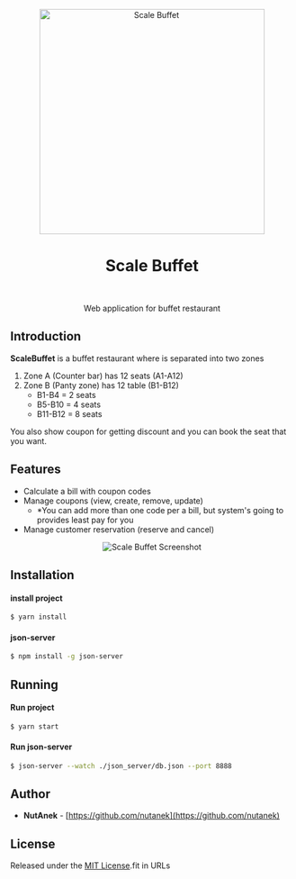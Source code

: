 <p align="center">
    <img alt="Scale Buffet" src="https://user-images.githubusercontent.com/26755833/34326521-3c1c931a-e8e1-11e7-8e57-63589828a9c8.png" width="400">
</p>

<h1 align="center">Scale Buffet</h1> <br>
<p align="center">
  Web application for buffet restaurant
</p>

## Introduction
**ScaleBuffet** is a buffet restaurant where is separated into two zones
1. Zone A (Counter bar) has 12 seats (A1-A12)
2. Zone B (Panty zone) has 12 table (B1-B12)
   * B1-B4 = 2 seats
   * B5-B10 = 4 seats
   * B11-B12 = 8 seats
 
You also show coupon for getting discount and you can book the seat that you want.

## Features
* Calculate a bill with coupon codes
* Manage coupons (view, create, remove, update)
    * *You can add more than one code per a bill, but system's going to provides least pay for you
* Manage customer reservation (reserve and cancel)

<p align="center">
    <img src="https://user-images.githubusercontent.com/26755833/34326933-ce061270-e8ea-11e7-9ed4-a72ffb2e496d.jpg" alt="Scale Buffet Screenshot"/>
</p>


## Installation
#### install project
```bash
$ yarn install
```
#### **json-server**
```bash
$ npm install -g json-server
```

## Running
#### Run project
```bash
$ yarn start
```
#### Run **json-server**
```bash
$ json-server --watch ./json_server/db.json --port 8888
```

## Author

* **NutAnek** -  [https://github.com/nutanek](https://github.com/nutanek)

## License

Released under the [MIT License](http://www.opensource.org/licenses/MIT).fit in URLs